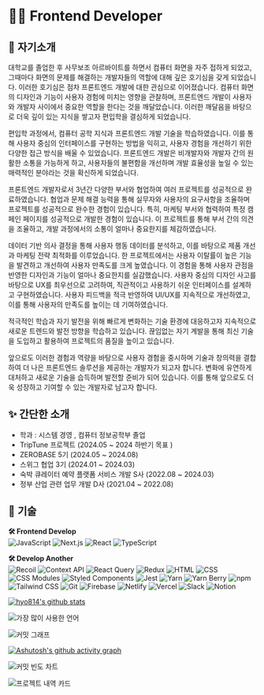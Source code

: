 # 👩‍💻 Frontend Developer

## 💚 자기소개

대학교를 졸업한 후 사무보조 아르바이트를 하면서 컴퓨터 화면을 자주 접하게 되었고, 그때마다 화면의 문제를 해결하는 개발자들의 역할에 대해 깊은 호기심을 갖게 되었습니다.
이러한 호기심은 점차 프론트엔드 개발에 대한 관심으로 이어졌습니다.
컴퓨터 화면의 디자인과 기능이 사용자 경험에 미치는 영향을 관찰하며, 프론트엔드 개발이 사용자와 개발자 사이에서 중요한 역할을 한다는 것을 깨달았습니다.
이러한 깨달음을 바탕으로 더욱 깊이 있는 지식을 쌓고자 편입학을 결심하게 되었습니다.

편입학 과정에서, 컴퓨터 공학 지식과 프론트엔드 개발 기술을 학습하였습니다.
이를 통해 사용자 중심의 인터페이스를 구현하는 방법을 익히고, 사용자 경험을 개선하기 위한 다양한 접근 방식을 배울 수 있었습니다.
프론트엔드 개발은 비개발자와 개발자 간의 원활한 소통을 가능하게 하고, 사용자들의 불편함을 개선하며 개발 효율성을 높일 수 있는 매력적인 분야라는 것을 확신하게 되었습니다.

프론트엔드 개발자로서 3년간 다양한 부서와 협업하여 여러 프로젝트를 성공적으로 완료하였습니다.
협업과 문제 해결 능력을 통해 실무자와 사용자의 요구사항을 조율하며 프로젝트를 성공적으로 완수한 경험이 있습니다.
특히, 마케팅 부서와 협력하여 특정 캠페인 페이지를 성공적으로 개발한 경험이 있습니다.
이 프로젝트를 통해 부서 간의 의견을 조율하고, 개발 과정에서의 소통이 얼마나 중요한지를 체감하였습니다.

데이터 기반 의사 결정을 통해 사용자 행동 데이터를 분석하고, 이를 바탕으로 제품 개선과 마케팅 전략 최적화를 이루었습니다.
한 프로젝트에서는 사용자 이탈률이 높은 기능을 발견하고 개선하여 사용자 만족도를 크게 높였습니다.
이 경험을 통해 사용자 관점을 반영한 디자인과 기능이 얼마나 중요한지를 실감했습니다.
사용자 중심의 디자인 사고를 바탕으로 UX를 최우선으로 고려하여, 직관적이고 사용하기 쉬운 인터페이스를 설계하고 구현하였습니다.
사용자 피드백을 적극 반영하여 UI/UX를 지속적으로 개선하였고, 이를 통해 사용자의 만족도를 높이는 데 기여하였습니다.

적극적인 학습과 자기 발전을 위해 빠르게 변화하는 기술 환경에 대응하고자 지속적으로 새로운 트렌드와 발전 방향을 학습하고 있습니다.
끊임없는 자기 계발을 통해 최신 기술을 도입하고 활용하여 프로젝트의 품질을 높이고 있습니다.

앞으로도 이러한 경험과 역량을 바탕으로 사용자 경험을 중시하며 기술과 창의력을 결합하여 더 나은 프론트엔드 솔루션을 제공하는 개발자가 되고자 합니다.
변화에 유연하게 대처하고 새로운 기술을 습득하며 발전할 준비가 되어 있습니다.
이를 통해 앞으로도 더욱 성장하고 기여할 수 있는 개발자로 남고자 합니다.


## ✨ 간단한 소개
- 학과 : 시스템 경영 , 컴퓨터 정보공학부 졸업
- TripTune 프로젝트 (2024.05 ~ 2024 하반기 목표 )
- ZEROBASE 5기 (2024.05 ~ 2024.08)
- 스위그 협업 3기 (2024.01 ~ 2024.03)
- 숙박 큐레이터 예약 플랫폼 서비스 개발 S사 (2022.08 ~ 2024.03)
- 정부 산업 관련 업무 개발 D사 (2021.04 ~ 2022.08)


## 📌 기술
**🛠 Frontend Develop** <br>
<img src="https://img.shields.io/badge/JavaScript-F7DF1E?style=flat-square&logo=javascript&logoColor=black" alt="JavaScript"/>
<img src="https://img.shields.io/badge/Next.js-000000?style=flat-square&logo=next.js&logoColor=white" alt="Next.js"/>
<img src="https://img.shields.io/badge/React-61DAFB?style=flat-square&logo=react&logoColor=black" alt="React"/>
<img src="https://img.shields.io/badge/TypeScript-3178C6?style=flat-square&logo=typescript&logoColor=white" alt="TypeScript"/>


**🛠 Develop Another** <br>
<img src="https://img.shields.io/badge/Recoil-3578E5?style=flat-square&logo=recoil&logoColor=white" alt="Recoil"/>
<img src="https://img.shields.io/badge/Context_API-61DAFB?style=flat-square&logo=react&logoColor=black" alt="Context API"/>
<img src="https://img.shields.io/badge/React_Query-FF4154?style=flat-square&logo=react-query&logoColor=white" alt="React Query"/>
<img src="https://img.shields.io/badge/Redux-764ABC?style=flat-square&logo=redux&logoColor=white" alt="Redux"/>
<img src="https://img.shields.io/badge/HTML-E34F26?style=flat-square&logo=html5&logoColor=white" alt="HTML"/>
<img src="https://img.shields.io/badge/CSS-1572B6?style=flat-square&logo=css3&logoColor=white" alt="CSS"/>
<img src="https://img.shields.io/badge/CSS_Modules-000000?style=flat-square&logo=css-modules&logoColor=white" alt="CSS Modules"/>
<img src="https://img.shields.io/badge/Styled_Components-DB7093?style=flat-square&logo=styled-components&logoColor=white" alt="Styled Components"/>
<img src="https://img.shields.io/badge/Jest-C21325?style=flat-square&logo=jest&logoColor=white" alt="Jest"/>
<img src="https://img.shields.io/badge/Yarn-2C8EBB?style=flat-square&logo=yarn&logoColor=white" alt="Yarn"/>
<img src="https://img.shields.io/badge/Yarn_Berry-2C8EBB?style=flat-square&logo=yarn&logoColor=white" alt="Yarn Berry"/>
<img src="https://img.shields.io/badge/npm-CB3837?style=flat-square&logo=npm&logoColor=white" alt="npm"/>
<img src="https://img.shields.io/badge/Tailwind_CSS-38B2AC?style=flat-square&logo=tailwind-css&logoColor=white" alt="Tailwind CSS"/>
<img src="https://img.shields.io/badge/Git-F05032?style=flat-square&logo=git&logoColor=white" alt="Git"/>
<img src="https://img.shields.io/badge/Firebase-FFCA28?style=flat-square&logo=firebase&logoColor=black" alt="Firebase"/>
<img src="https://img.shields.io/badge/Netlify-00C7B7?style=flat-square&logo=netlify&logoColor=white" alt="Netlify"/>
<img src="https://img.shields.io/badge/Vercel-000000?style=flat-square&logo=vercel&logoColor=white" alt="Vercel"/>
<img src="https://img.shields.io/badge/Slack-4A154B?style=flat-square&logo=slack&logoColor=white" alt="Slack"/>
<img src="https://img.shields.io/badge/Notion-000000?style=flat-square&logo=notion&logoColor=white" alt="Notion"/>


[![hyo814's github stats](https://github-readme-stats.vercel.app/api?username=hyo814)](https://github.com/anuraghazra/github-readme-stats)


![가장 많이 사용한 언어](https://github-readme-stats.vercel.app/api/top-langs/?username=hyo814&layout=compact&theme=radical)


![커밋 그래프](https://github-readme-streak-stats.herokuapp.com/?user=hyo814&theme=radical)


[![Ashutosh's github activity graph](https://github-readme-activity-graph.vercel.app/graph?username=hyo814&bg_color=0f2d3d&color=1cadfb&line=1cadfb&point=1cadfb&area=true&hide_border=true)](https://github.com/ashutosh00710/github-readme-activity-graph)


![커밋 빈도 차트](https://github-profile-summary-cards.vercel.app/api/cards/profile-details?username=hyo814&theme=radical)


![프로젝트 내역 카드](https://github-profile-summary-cards.vercel.app/api/cards/repos-per-language?username=hyo814&theme=radical)


